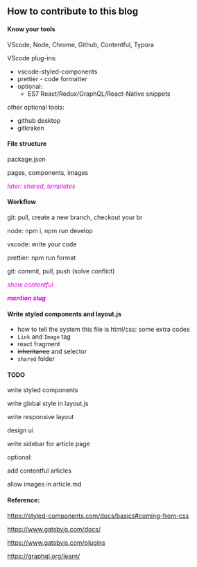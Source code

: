 ## How to contribute to this blog

#### Know your tools

VScode, Node, Chrome, Github, Contentful, Typora

VScode plug-ins: 

* vscode-styled-components
* prettier - code formatter
* optional:
  * ES7 React/Redux/GraphQL/React-Native snippets

other optional tools:

* github desktop
* gitkraken

#### File structure

package.json

pages, components, images

<font color="#dd00dd">*later: shared, templates*</font>

#### Workflow

git: pull, create a new branch, checkout your br

node: npm i, npm run develop

vscode: write your code

prettier: npm run format

git: commit, pull, push (solve conflict) 

<font color="#dd00dd">*show contentful*</font>

 <font color="#dd00dd">***mention slug***</font>

#### Write styled components and layout.js

* how to tell the system this file is html/css: some extra codes
* `Link` and `Image` tag
* react fragment
* ~~inheritance~~ and selector
* `shared` folder

#### TODO

write styled components

write global style in layout.js

write responsive layout

design ui

write sidebar for article page


optional:

add contentful articles

allow images in article.md



#### Reference:

https://styled-components.com/docs/basics#coming-from-css

https://www.gatsbyjs.com/docs/

https://www.gatsbyjs.com/plugins

https://graphql.org/learn/